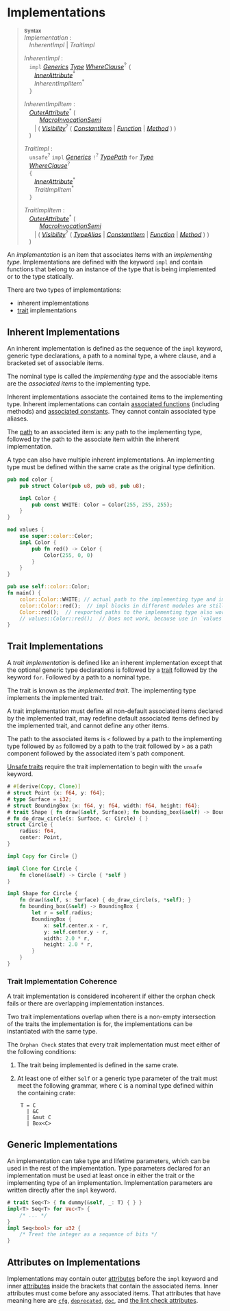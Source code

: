# Implementations

> **<sup>Syntax</sup>**\
> _Implementation_ :\
> &nbsp;&nbsp; _InherentImpl_ | _TraitImpl_
>
> _InherentImpl_ :\
> &nbsp;&nbsp; `impl` [_Generics_]&nbsp;[_Type_]&nbsp;[_WhereClause_]<sup>?</sup> `{`\
> &nbsp;&nbsp; &nbsp;&nbsp; [_InnerAttribute_]<sup>\*</sup>\
> &nbsp;&nbsp; &nbsp;&nbsp; _InherentImplItem_<sup>\*</sup>\
> &nbsp;&nbsp; `}`
>
> _InherentImplItem_ :\
> &nbsp;&nbsp; [_OuterAttribute_]<sup>\*</sup> (\
> &nbsp;&nbsp; &nbsp;&nbsp; &nbsp;&nbsp; [_MacroInvocationSemi_]\
> &nbsp;&nbsp; &nbsp;&nbsp; | ( [_Visibility_]<sup>?</sup> ( [_ConstantItem_] | [_Function_] | [_Method_] ) )\
> &nbsp;&nbsp; )
>
> _TraitImpl_ :\
> &nbsp;&nbsp; `unsafe`<sup>?</sup> `impl` [_Generics_] `!`<sup>?</sup>
>              [_TypePath_] `for` [_Type_]\
> &nbsp;&nbsp; [_WhereClause_]<sup>?</sup>\
> &nbsp;&nbsp; `{`\
> &nbsp;&nbsp; &nbsp;&nbsp; [_InnerAttribute_]<sup>\*</sup>\
> &nbsp;&nbsp; &nbsp;&nbsp; _TraitImplItem_<sup>\*</sup>\
> &nbsp;&nbsp; `}`
>
> _TraitImplItem_ :\
> &nbsp;&nbsp; [_OuterAttribute_]<sup>\*</sup> (\
> &nbsp;&nbsp; &nbsp;&nbsp; &nbsp;&nbsp; [_MacroInvocationSemi_]\
> &nbsp;&nbsp; &nbsp;&nbsp; | ( [_Visibility_]<sup>?</sup> ( [_TypeAlias_] | [_ConstantItem_] | [_Function_] | [_Method_] ) )\
> &nbsp;&nbsp; )

An _implementation_ is an item that associates items with an _implementing type_.
Implementations are defined with the keyword `impl` and contain functions
that belong to an instance of the type that is being implemented or to the
type statically.

There are two types of implementations:

- inherent implementations
- [trait] implementations

## Inherent Implementations

An inherent implementation is defined as the sequence of the `impl` keyword,
generic type declarations, a path to a nominal type, a where clause, and a
bracketed set of associable items.

The nominal type is called the _implementing type_ and the associable items are
the _associated items_ to the implementing type.

Inherent implementations associate the contained items to the
implementing type.  Inherent implementations can contain [associated
functions] (including methods) and [associated constants]. They cannot
contain associated type aliases.

The [path] to an associated item is: any path to the implementing type,
followed by the path to the associate item within the inherent
implementation.

A type can also have multiple inherent implementations. An implementing type
must be defined within the same crate as the original type definition.

``` rust
pub mod color {
    pub struct Color(pub u8, pub u8, pub u8);

    impl Color {
        pub const WHITE: Color = Color(255, 255, 255);
    }
}

mod values {
    use super::color::Color;
    impl Color {
        pub fn red() -> Color {
            Color(255, 0, 0)
        }
    }
}

pub use self::color::Color;
fn main() {
    color::Color::WHITE; // actual path to the implementing type and impl in the same module
    color::Color::red();  // impl blocks in different modules are still accessed through a path to the type
    Color::red();  // rexported paths to the implementing type also work
    // values::Color::red();  // Does not work, because use in `values` is not pub
}
```

## Trait Implementations

A _trait implementation_ is defined like an inherent implementation except that
the optional generic type declarations is followed by a [trait] followed
by the keyword `for`. Followed by a path to a nominal type.

<!-- To understand this, you have to back-reference to the previous section. :( -->

The trait is known as the _implemented trait_. The implementing type
implements the implemented trait.

A trait implementation must define all non-default associated items declared
by the implemented trait, may redefine default associated items defined by the
implemented trait, and cannot define any other items.

The path to the associated items is `<` followed by a path to the implementing
type followed by `as` followed by a path to the trait followed by `>` as a path
component followed by the associated item's path component.

[Unsafe traits] require the trait implementation to begin with the `unsafe`
keyword.

```rust
# #[derive(Copy, Clone)]
# struct Point {x: f64, y: f64};
# type Surface = i32;
# struct BoundingBox {x: f64, y: f64, width: f64, height: f64};
# trait Shape { fn draw(&self, Surface); fn bounding_box(&self) -> BoundingBox; }
# fn do_draw_circle(s: Surface, c: Circle) { }
struct Circle {
    radius: f64,
    center: Point,
}

impl Copy for Circle {}

impl Clone for Circle {
    fn clone(&self) -> Circle { *self }
}

impl Shape for Circle {
    fn draw(&self, s: Surface) { do_draw_circle(s, *self); }
    fn bounding_box(&self) -> BoundingBox {
        let r = self.radius;
        BoundingBox {
            x: self.center.x - r,
            y: self.center.y - r,
            width: 2.0 * r,
            height: 2.0 * r,
        }
    }
}
```

### Trait Implementation Coherence

A trait implementation is considered incoherent if either the orphan check fails
or there are overlapping implementation instances.

Two trait implementations overlap when there is a non-empty intersection of the
traits the implementation is for, the implementations can be instantiated with
the same type. <!-- This is probably wrong? Source: No two implementations can
be instantiable with the same set of types for the input type parameters. -->

The `Orphan Check` states that every trait implementation must meet either of
the following conditions:

1.  The trait being implemented is defined in the same crate.

2.  At least one of either `Self` or a generic type parameter of the trait must
    meet the following grammar, where `C` is a nominal type defined
    within the containing crate:

    ```ignore
     T = C
       | &C
       | &mut C
       | Box<C>
    ```

## Generic Implementations

An implementation can take type and lifetime parameters, which can be used in
the rest of the implementation. Type parameters declared for an implementation
must be used at least once in either the trait or the implementing type of an
implementation. Implementation parameters are written directly after the `impl`
keyword.

```rust
# trait Seq<T> { fn dummy(&self, _: T) { } }
impl<T> Seq<T> for Vec<T> {
    /* ... */
}
impl Seq<bool> for u32 {
    /* Treat the integer as a sequence of bits */
}
```

## Attributes on Implementations

Implementations may contain outer [attributes] before the `impl` keyword and
inner [attributes] inside the brackets that contain the associated items. Inner
attributes must come before any associated items. That attributes that have
meaning here are [`cfg`], [`deprecated`], [`doc`], and [the lint check
attributes].

[IDENTIFIER]: identifiers.html
[_ConstantItem_]: items/constant-items.html
[_Function_]: items/functions.html
[_Generics_]: items/generics.html
[_InnerAttribute_]: attributes.html
[_MacroInvocationSemi_]: macros.html#macro-invocation
[_Method_]: items/associated-items.html#methods
[_OuterAttribute_]: attributes.html
[_TypeAlias_]: items/type-aliases.html
[_TypePath_]: paths.html#paths-in-types
[_Type_]: types.html#type-expressions
[_Visibility_]: visibility-and-privacy.html
[_WhereClause_]: items/generics.html#where-clauses
[trait]: items/traits.html
[associated functions]: associated-items.html#associated-functions-and-methods
[associated constants]: associated-items.html#associated-constants
[attributes]: attributes.html
[`cfg`]: conditional-compilation.html
[`deprecated`]: attributes.html#deprecation
[`doc`]: attributes.html#documentation
[path]: paths.html
[the lint check attributes]: attributes.html#lint-check-attributes
[Unsafe traits]: items/traits.html#unsafe-traits
